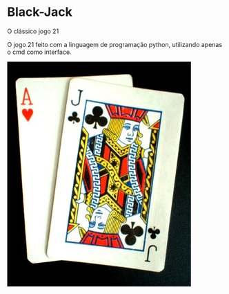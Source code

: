 # Black-Jack
O clássico jogo 21

O jogo 21 feito com a linguagem de programação python, utilizando apenas o cmd como interface.

   <img src=https://github.com/Augusto-Viniciuss/Black-Jack/blob/main/Blackjack.jpg/>
